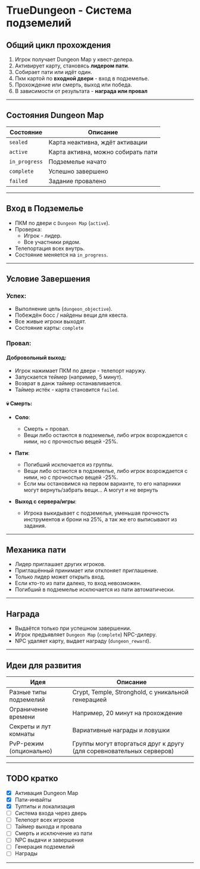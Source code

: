 # TrueDungeon - Система подземелий

## Общий цикл прохождения

1. Игрок получает Dungeon Map у квест-делера.
2. Активирует карту, становясь **лидером пати**.
3. Собирает пати или идёт один.
4. Пкм картой по **входной двери** - вход в подземелье.
5. Прохождение или смерть, выход или победа.
6. В зависимости от результата - **награда или провал**

---

##  Состояния Dungeon Map

| Состояние | Описание                         |
|----------|----------------------------------|
| `sealed` | Карта неактивна, ждёт активации  |
| `active` | Карта активна, можно собирать пати |
| `in_progress` | Подземелье начато             |
| `complete` | Успешно завершено               |
| `failed` | Задание провалено                |

---

## Вход в Подземелье

- ПКМ по двери с `Dungeon Map` (`active`).
- Проверка:
  - Игрок - лидер.
  - Все участники рядом.
- Телепортация всех внутрь.
- Состояние меняется на `in_progress`.

---

## Условие Завершения

### Успех:

- Выполнение цель (`dungeon_objective`).
- Побеждён босс / найдены вещи для квеста.
- Все живые игроки выходят.
- Состояние карты: `complete`

### Провал: 

#### Добровольный выход:

- Игрок нажимает ПКМ по двери - телепорт наружу.
- Запускается теймер (например, 5 минут).
- Возврат в данж таймер останавливается. 
- Таймер истёк - карта становится `failed`.

#### 💀 Смерть: 

- **Соло**:
  - Смерть = провал.
  - Вещи либо остаются в подземелье, либо игрок возрождается с ними, но с прочностью вещей -25%.

- **Пати**:
  - Погибший исключается из группы.
  - Вещи либо остаются в подземелье, либо игрок возрождается с ними, но с прочностью вещей -25%.
  - Если мы остановимся на первом варианте, то его напарники могут вернуть/забрать вещи... А могут и не вернуть
  
- **Выход с сервера/игры**:
  - Игрока выкидывает с подземелья, уменьшая прочность инструментов и брони на 25%, а так же его выписывают из задания. 

---

## Механика пати

- Лидер приглашает других игроков.
- Приглашённый принимает или отклоняет приглашение.
- Только лидер может открыть вход.
- Если кто-то из пати далеко, то вход невозможен.
- Погибший в подземелье исключается из пати автоматически.

---

## Награда 

- Выдаётся только при успешном завершении.
- Игрок предъявляет `Dungeon Map` (`complete`) NPC-дилеру.
- NPC удаляет карту, выдает награду (`dungeon_reward`).

---

## Идеи для развития

| Идея                          | Описание |
|------------------------------|----------|
| Разные типы подземелий       | Crypt, Temple, Stronghold, с уникальной генерацией |
| Ограничение времени          | Например, 20 минут на прохождение |
| Секреты и лут комнаты        | Вариативные награды и ловушки |
| PvP-режим (опционально)      | Группы могут вторгаться друг к другу (для соревновательных серверов) |

---

##  TODO кратко

- [x] Активация Dungeon Map
- [x] Пати-инвайты
- [x] Тултипы и локализация
- [ ] Система входа через дверь
- [ ] Телепорт всех игроков
- [ ] Таймер выхода и провала
- [ ] Смерть и исключение из пати
- [ ] NPC выдачи и завершения
- [ ] Генерация подземелий
- [ ] Награды

---